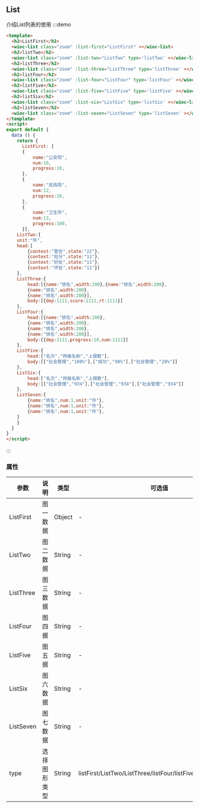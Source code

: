 <!--
注意：具有交互功能的说明文档，需要有<script></script>标签，在标签元素中定义需要导出的vue实例。
在:::demo ::: 代码块中定义的模版<template></template>会作为导出的vue实例的模版，但是在代码块中的<script></script>中的内容仅作为展示，需注意。
-->
<script>
export default {
  data () {
    return {
      ListFirst: [
      {
          name:"公安局",
          num:10,
          progress:10,
      },
      {
          name:"民政局",
          num:12,
          progress:20,
      },
      {
          name:"卫生所",
          num:13,
          progress:100,
      }],
    ListTwo:{
    unit:"件",
    head:[
        {context:"警告",state:"22"},
        {context:"处分",state:"11"},
        {context:"好处",state:"11"},
        {context:"坏处",state:"11"}]
    },
    ListThree:{
        head:[{name:"排名",width:200},{name:"排名",width:200},
        {name:"排名",width:200},
        {name:"排名",width:200}],
        body:[{dep:1111,score:1111,rt:1111}]
    },
    ListFour:{
        head:[{name:"排名",width:200},
        {name:"排名",width:200},
        {name:"排名",width:200},
        {name:"排名",width:200}],
        body:[{dep:1111,progress:10,num:1111}]
    },
    ListFive:{
        head:["名次","网格名称","上报数"],
        body:[["社会管理","100%"],["成功","90%"],["社会管理","20%"]]
    },
    ListSix:{
        head:["名次","网格名称","上报数"],
        body:[["社会管理","934"],["社会管理","934"],["社会管理","934"]]
    },
    ListSeven:[
        {name:"排名",num:1,unit:"件"},
        {name:"排名",num:1,unit:"件"},
        {name:"排名",num:1,unit:"件"},
    ]
    }
  }
}
</script>

<style>
    .wioc-list{
    margin-top:.5rem;
    }
    h2:not(:first-child){
        margin-top:4rem;
    }
</style>

## List
介绍List列表的使用
:::demo
``` html
<template>
  <h2>ListFirst</h2>
  <wioc-list class="zoom" :list-first="ListFirst" ></wioc-list>
  <h2>listTwo</h2>
  <wioc-list class="zoom" :list-two="ListTwo" type='listTwo' ></wioc-list>
  <h2>listThree</h2>
  <wioc-list class="zoom" :list-three="ListThree" type='listThree' ></wioc-list>
  <h2>listFour</h2>
  <wioc-list class="zoom" :list-four="ListFour" type='listFour' ></wioc-list>
  <h2>listFive</h2>
  <wioc-list class="zoom" :list-five="ListFive" type='listFive' ></wioc-list>
  <h2>listSix</h2>
  <wioc-list class="zoom" :list-six="ListSix" type='listSix' ></wioc-list>
  <h2>listSeven</h2>
  <wioc-list class="zoom" :list-seven="ListSeven" type='listSeven' ></wioc-list>
</template>
<script>
export default {
  data () {
    return {
      ListFirst: [
      {
          name:"公安局",
          num:10,
          progress:10,
      },
      {
          name:"民政局",
          num:12,
          progress:20,
      },
      {
          name:"卫生所",
          num:13,
          progress:100,
      }],
    ListTwo:{
    unit:"件",
    head:[
        {context:"警告",state:"22"},
        {context:"处分",state:"11"},
        {context:"好处",state:"11"},
        {context:"坏处",state:"11"}]
    },
    ListThree:{
        head:[{name:"排名",width:200},{name:"排名",width:200},
        {name:"排名",width:200},
        {name:"排名",width:200}],
        body:[{dep:1111,score:1111,rt:1111}]
    },
    ListFour:{
        head:[{name:"排名",width:200},
        {name:"排名",width:200},
        {name:"排名",width:200},
        {name:"排名",width:200}],
        body:[{dep:1111,progress:10,num:1111}]
    },
    ListFive:{
        head:["名次","网格名称","上报数"],
        body:[["社会管理","100%"],["成功","90%"],["社会管理","20%"]]
    },
    ListSix:{
        head:["名次","网格名称","上报数"],
        body:[["社会管理","934"],["社会管理","934"],["社会管理","934"]]
    },
    ListSeven:[
        {name:"排名",num:1,unit:"件"},
        {name:"排名",num:1,unit:"件"},
        {name:"排名",num:1,unit:"件"},
    ]
    }
  }
}
</script>

```
:::



### 属性
| 参数      | 说明    | 类型      | 可选值       | 默认值   |
|---------- |-------- |---------- |-------------  |-------- |
| ListFirst | 图一数据 | Object | - | - |
| ListTwo | 图二数据 | String | - | - |
| ListThree | 图三数据 | String | - | - |
| ListFour | 图四据 | String | - | - |
| ListFive | 图五据 | String | - | - |
| ListSix | 图六数据 | String | - | - |
| ListSeven | 图七数据 | String | - | - |
| type | 选择图形类型 | String | listFirst/ListTwo/ListThree/listFour/listFive/listSix/listSeven | listFirst |
